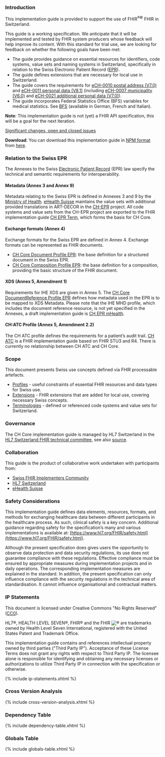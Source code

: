 ### Introduction
This implementation guide is provided to support the use of FHIR<sup>&reg;&copy;</sup> FHIR in Switzerland.

This guide is a working specification. We anticipate that it will be implemented and tested by FHIR system producers whose feedback will help improve its content. With this standard for trial use, we are looking for feedback on whether the following goals have been met: 
- The guide provides guidance on essential resources for identifiers, code systems, value sets and naming systems in Switzerland, specifically in relation to the Swiss Electronic Patient Record ([EPR](https://www.patientendossier.ch/en)).
- The guide defines extensions that are necessary for local use in Switzerland.
- The guide covers the requirements for [eCH-0010 postal address (V7.0)](https://www.ech.ch/de/ech/ech-0010/7.0) and [eCH-0011 personal data (V8.1)](https://www.ech.ch/de/ech/ech-0011/8.1) (including [eCH-0007 municipality (V6.0)](https://www.ech.ch/de/ech/ech-0007/6.0) and [eCH-0021 additional personal data (V7.0)](https://www.ech.ch/de/ech/ech-0021/7.0)).
- The guide incorporates Federal Statistics Office (BFS) variables for medical statistics. See [BFS](https://www.bfs.admin.ch/bfs/de/home/statistiken/kataloge-datenbanken/publikationen.assetdetail.7066232.html) (available in German, French and Italian).

**Note**: This implementation guide is not (yet) a FHIR API specification, this will be a goal for the next iteration.

<div markdown="1" class="stu-note">

[Significant changes, open and closed issues](changelog.html)

</div>

**Download**: You can download this implementation guide in [NPM format](https://confluence.hl7.org/display/FHIR/NPM+Package+Specification) from [here](package.tgz).

### Relation to the Swiss EPR

The Annexes to the Swiss [Electronic Patient Record](https://www.patientendossier.ch/en) (EPR) law specify the technical and semantic requirements for interoperability.

#### Metadata (Annex 3 and Annex 9)

Metadata relating to the Swiss EPR is defined in Annexes 3 and 9 by the [Ministry of Health](https://www.bag.admin.ch/bag/de/home/gesetze-und-bewilligungen/gesetzgebung/gesetzgebung-mensch-gesundheit/gesetzgebung-elektronisches-patientendossier.html). [eHealth Suisse](https://www.e-health-suisse.ch/en/home.html) maintains the value sets with additional provided translations in ART-DECOR in the [CH-EPR](https://art-decor.org/art-decor/decor-project--ch-epr-) project. All code systems and value sets from the CH-EPR project are exported to the FHIR implementation guide [CH EPR Term](http://fhir.ch/ig/ch-epr-term/index.html), which forms the basis for CH Core.

#### Exchange formats (Annex 4)

Exchange formats for the Swiss EPR are defined in Annex 4. Exchange formats can be represented as FHIR documents.

- [CH Core Document Profile EPR](StructureDefinition-ch-core-document.html): the base definition for a structured document in the Swiss EPR.
- [CH Core Composition Profile EPR](StructureDefinition-ch-core-composition-epr.html): the base definition for a composition, providing the basic structure of the FHIR document. 

#### XDS (Annex 5, Amendment 1)

Requirements for IHE XDS are given in Annex 5. The [CH Core DocumentReference Profile EPR](StructureDefinition-ch-core-documentreference-epr.html) defines how metadata used in the EPR is to be mapped to XDS Metadata. Please note that the IHE MHD profile, which includes the document reference resource, is not yet specified in the Annexes, a draft implementation guide is [CH EPR mHealth](http://fhir.ch/ig/ch-epr-mhealth/index.html).

#### CH:ATC Profile (Annex 5, Amendment 2.2)

The CH ATC profile defines the requirements for a patient’s audit trail. [CH ATC](http://fhir.ch/ig/ch-atc/index.html) is a FHIR implementation guide based on FHIR STU3 and R4. There is currently no relationship between CH ATC and CH Core.
### Scope

This document presents Swiss use concepts defined via FHIR processable artefacts.

* [Profiles](profiles.html) - useful constraints of essential FHIR resources and data types for Swiss use. 
* [Extensions](extensions.html) -  FHIR extensions that are added for local use, covering necessary Swiss concepts. 
* [Terminologies](terminology.html) - defined or referenced code systems and value sets for Switzerland. 

### Governance

The CH Core implementation guide is managed by HL7 Switzerland in the [HL7 Switzerland FHIR technical committee](https://www.hl7.ch/technisches-komitee/), see also [source](https://github.com/hl7ch/ch-core).
### Collaboration
This guide is the product of collaborative work undertaken with participants from:

* [Swiss FHIR Implementers Community](https://www.fhir.ch)
* [HL7 Switzerland](https://www.hl7.ch)
* [eHealth Suisse](https://www.e-health-suisse.ch/en/home.html)

### Safety Considerations
This implementation guide defines data elements, resources, formats, and methods for exchanging healthcare data between different participants in the healthcare process. As such, clinical safety is a key concern. Additional guidance regarding safety for the specification’s many and various implementations is available at: [https://www.hl7.org/FHIR/safety.html](https://www.hl7.org/FHIR/safety.html).

Although the present specification does gives users the opportunity to observe data protection and data security regulations, its use does not guarantee compliance with these regulations. Effective compliance must be ensured by appropriate measures during implementation projects and in daily operations. The corresponding implementation measures are explained in the standard. 
In addition, the present specification can only influence compliance with the security regulations in the technical area of standardisation. It cannot influence organisational and contractual matters.

### IP Statements
This document is licensed under Creative Commons "No Rights Reserved" ([CC0](https://creativecommons.org/publicdomain/zero/1.0/)).

HL7®, HEALTH LEVEL SEVEN®, FHIR® and the FHIR <img src="icon-fhir-16.png" style="float: none; margin: 0px; padding: 0px; vertical-align: bottom"/>&reg; are trademarks owned by Health Level Seven International, registered with the United States Patent and Trademark Office.

This implementation guide contains and references intellectual property owned by third parties ("Third Party IP"). Acceptance of these License Terms does not grant any rights with respect to Third Party IP. The licensee alone is responsible for identifying and obtaining any necessary licenses or authorizations to utilize Third Party IP in connection with the specification or otherwise.

{% include ip-statements.xhtml %}

### Cross Version Analysis

{% include cross-version-analysis.xhtml %}

### Dependency Table

{% include dependency-table.xhtml %}

### Globals Table

{% include globals-table.xhtml %}